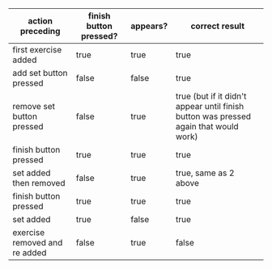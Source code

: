 
| action preceding              | finish button pressed? | appears? | correct result                                                                       |
| ----------------------------- | ---------------------- | -------- | ------------------------------------------------------------------------------------ |
| first exercise added          | true                   | true     | true                                                                                 |
| add set button pressed        | false                  | false    | true                                                                                 |
| remove set button pressed     | false                  | true     | true (but if it didn't appear until finish button was pressed again that would work) |
| finish button pressed         | true                   | true     | true                                                                                 |
| set added then removed        | false                  | true     | true, same as 2 above                                                                |
| finish button pressed         | true                   | true     | true                                                                                 |
| set added                     | true                   | false    | true                                                                                 |
| exercise removed and re added | false                  | true     | false                                                                                |
